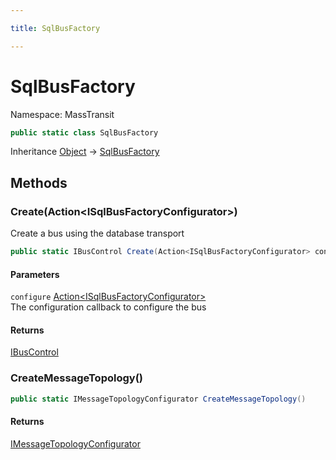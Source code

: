 ```yaml
---

title: SqlBusFactory

---
```


# SqlBusFactory

Namespace: MassTransit

```csharp
public static class SqlBusFactory
```

Inheritance [Object](https://learn.microsoft.com/en-us/dotnet/api/system.object) → [SqlBusFactory](../masstransit/sqlbusfactory)

## Methods

### **Create(Action\<ISqlBusFactoryConfigurator\>)**

Create a bus using the database transport

```csharp
public static IBusControl Create(Action<ISqlBusFactoryConfigurator> configure)
```

#### Parameters

`configure` [Action\<ISqlBusFactoryConfigurator\>](https://learn.microsoft.com/en-us/dotnet/api/system.action-1)<br/>
The configuration callback to configure the bus

#### Returns

[IBusControl](../../masstransit-abstractions/masstransit/ibuscontrol)<br/>

### **CreateMessageTopology()**

```csharp
public static IMessageTopologyConfigurator CreateMessageTopology()
```

#### Returns

[IMessageTopologyConfigurator](../../masstransit-abstractions/masstransit-configuration/imessagetopologyconfigurator)<br/>
